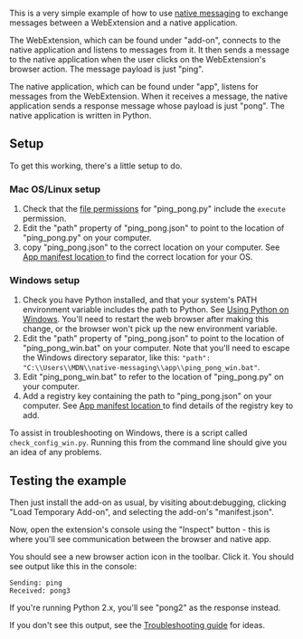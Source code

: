 This is a very simple example of how to use [native messaging](https://developer.mozilla.org/en-US/Add-ons/WebExtensions/Native_messaging) to exchange messages between a WebExtension and a native application.

The WebExtension, which can be found under "add-on", connects to the native application and listens to messages from it. It then sends a message to the native application when the user clicks on the WebExtension's browser action. The message payload is just "ping".

The native application, which can be found under "app", listens for messages from the WebExtension. When it receives a message, the native application sends a response message whose payload is just "pong". The native application is written in Python.

## Setup ##

To get this working, there's a little setup to do.

### Mac OS/Linux setup ###

1. Check that the [file permissions](https://en.wikipedia.org/wiki/File_system_permissions) for "ping_pong.py" include the `execute` permission.
2. Edit the "path" property of "ping_pong.json" to point to the location of "ping_pong.py" on your computer.
3. copy "ping_pong.json" to the correct location on your computer. See [App manifest location ](https://developer.mozilla.org/en-US/Add-ons/WebExtensions/Native_manifests#Manifest_location) to find the correct location for your OS.

### Windows setup ###

1. Check you have Python installed, and that your system's PATH environment variable includes the path to Python.  See [Using Python on Windows](https://docs.python.org/2/using/windows.html). You'll need to restart the web browser after making this change, or the browser won't pick up the new environment variable.
2. Edit the "path" property of "ping_pong.json" to point to the location of "ping_pong_win.bat" on your computer. Note that you'll need to escape the Windows directory separator, like this: `"path": "C:\\Users\\MDN\\native-messaging\\app\\ping_pong_win.bat"`.
3. Edit "ping_pong_win.bat" to refer to the location of "ping_pong.py" on your computer.
4. Add a registry key containing the path to "ping_pong.json" on your computer. See [App manifest location ](https://developer.mozilla.org/en-US/Add-ons/WebExtensions/Native_manifests#Manifest_location) to find details of the registry key to add.

To assist in troubleshooting on Windows, there is a script called `check_config_win.py`. Running this from the command line should give you an idea of any problems.

## Testing the example ##

Then just install the add-on as usual, by visiting about:debugging, clicking "Load Temporary Add-on", and selecting the add-on's "manifest.json".

Now, open the extension's console using the "Inspect" button - this is where you'll see communication between the browser and native app. 

You should see a new browser action icon in the toolbar. Click it. You should see output like this in the console:

    Sending: ping
    Received: pong3

If you're running Python 2.x, you'll see "pong2" as the response instead. 

If you don't see this output, see the [Troubleshooting guide](https://developer.mozilla.org/en-US/Add-ons/WebExtensions/Native_messaging#Troubleshooting) for ideas.
